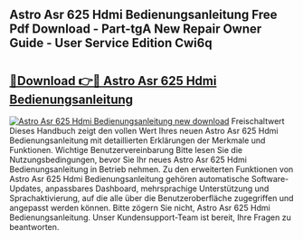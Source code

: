 ## Astro Asr 625 Hdmi Bedienungsanleitung Free Pdf Download - Part-tgA New Repair Owner Guide - User Service Edition Cwi6q

# <h2><a href="http://df1akn.blite.top/?on=Astro+Asr+625+Hdmi+Bedienungsanleitung">🔗Download 👉🔴 Astro Asr 625 Hdmi Bedienungsanleitung</a></h2>

[![Astro Asr 625 Hdmi Bedienungsanleitung new download](https://i.imgur.com/lujVjoI.png)](http://df1akn.blite.top/?on=Astro+Asr+625+Hdmi+Bedienungsanleitung)
Freischaltwert Dieses Handbuch zeigt den vollen Wert Ihres neuen Astro Asr 625 Hdmi Bedienungsanleitung mit detaillierten Erklärungen der Merkmale und Funktionen. Wichtige Benutzervereinbarung Bitte lesen Sie die Nutzungsbedingungen, bevor Sie Ihr neues Astro Asr 625 Hdmi Bedienungsanleitung in Betrieb nehmen. Zu den erweiterten Funktionen von Astro Asr 625 Hdmi Bedienungsanleitung gehören automatische Software-Updates, anpassbares Dashboard, mehrsprachige Unterstützung und Sprachaktivierung, auf die alle über die Benutzeroberfläche zugegriffen und angepasst werden können. Bitte zögern Sie nicht, Astro Asr 625 Hdmi Bedienungsanleitung. Unser Kundensupport-Team ist bereit, Ihre Fragen zu beantworten.
